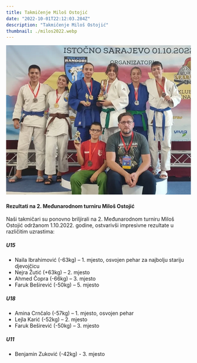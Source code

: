```yaml
---
title: Takmičenje Miloš Ostojić
date: "2022-10-01T22:12:03.284Z"
description: "Takmičenje Miloš Ostojić"
thumbnail: ./milos2022.webp
---
```


![Takmičenje Miloš Ostojić 2022](./milos2022.webp)

#### Rezultati na 2. Međunarodnom turniru Miloš Ostojić

Naši takmičari su ponovno briljirali na 2. Međunarodnom turniru Miloš Ostojić održanom 1.10.2022. godine, ostvarivši impresivne rezultate u različitim uzrastima:

##### U15
- Naila Ibrahimović (-63kg) – 1. mjesto, osvojen pehar za najbolju stariju djevojčicu
- Nejra Žutić (+63kg) – 2. mjesto
- Ahmed Čopra (-66kg) – 3. mjesto
- Faruk Beširević (-50kg) – 5. mjesto

##### U18
- Amina Crnčalo (-57kg) – 1. mjesto, osvojen pehar
- Lejla Karić (-52kg) – 2. mjesto
- Faruk Beširević (-50kg) – 3. mjesto

##### U11
- Benjamin Zuković (-42kg) - 3. mjesto
